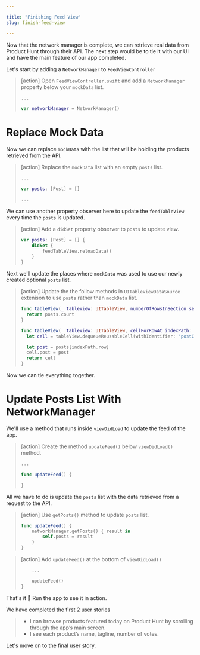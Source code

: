 ```yaml
---

title: "Finishing Feed View"
slug: finish-feed-view

---
```


Now that the network manager is complete, we can retrieve real data from Product Hunt through their API. The next step would be to tie it with our UI and have the main feature of our app completed.

Let's start by adding a `NetworkManager` to `FeedViewController`

> [action]
> Open `FeedViewController.swift` and add a `NetworkManager` property below your `mockData` list.
>
> ```swift
> ...
>
> var networkManager = NetworkManager()
> ```

# Replace Mock Data

Now we can replace `mockData` with the list that will be holding the products retrieved from the API.

> [action]
> Replace the `mockData` list with an empty `posts` list.
>
> ```swift
> ...
>
> var posts: [Post] = []
>
> ...
> ```

We can use another property observer here to update the `feedTableView` every time the `posts` is updated.

> [action]
> Add a `didSet` property observer to `posts` to update view.
>
> ```swift
> var posts: [Post] = [] {
>     didSet {
>         feedTableView.reloadData()
>     }
> }
> ```

Next we'll update the places where `mockData` was used to use our newly created optional `posts` list.

> [action]
> Update the the follow methods in `UITableViewDataSource` extenison to use `posts` rather than `mockData` list.
>
> ```swift
> func tableView(_ tableView: UITableView, numberOfRowsInSection section: Int) -> Int {
>   return posts.count
> }
>
> func tableView(_ tableView: UITableView, cellForRowAt indexPath: IndexPath) -> UITableViewCell {
>   let cell = tableView.dequeueReusableCell(withIdentifier: "postCell", for: indexPath) as! PostTableViewCell
> 
>   let post = posts[indexPath.row]
>   cell.post = post
>   return cell
> }
> ```

Now we can tie everything together.

# Update Posts List With NetworkManager

We'll use a method that runs inside `viewDidLoad` to update the feed of the app.

> [action]
> Create the method `updateFeed()` below `viewDidLoad()` method.
>
> ```swift
> ...
>
> func updateFeed() {
>
> }
> ```

All we have to do is update the `posts` list with the data retrieved from a request to the API.

> [action]
> Use `getPosts()` method to update `posts` list.
>
> ```swift
> func updateFeed() {
>     networkManager.getPosts() { result in
>         self.posts = result
>     }
> }
> ```

> [action]
> Add `updateFeed()` at the bottom of `viewDidLoad()`
>
> ```swift
>     ...
>
>     updateFeed()
> }
> ```

That's it 👏 Run the app to see it in action.

We have completed the first 2 user stories

> - I can browse products featured today on Product Hunt by scrolling through the app’s main screen.
> - I see each product’s name, tagline, number of votes.

Let's move on to the final user story.
